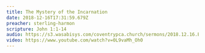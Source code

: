 ```yaml
---
title: The Mystery of the Incarnation
date: 2018-12-16T17:31:59.679Z
preacher: sterling-harmon
scripture: John 1:1-14
audio: https://s3.wasabisys.com/coventrypca.church/sermons/2018.12.16.E The Mystery of the Incarnation - Sterling Harmon - 131910212661.mp3
video: https://www.youtube.com/watch?v=0L9vaMh_Oh0
---
```

